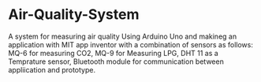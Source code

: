 # Air-Quality-System
A system for measuring air quality
Using Arduino Uno and makineg an application with MIT app inventor with a combination of sensors as follows:
MQ-6 for measuring CO2,
MQ-9 for Measuring LPG,
DHT 11 as a Temprature sensor,
Bluetooth module for communication between appliication and prototype.
